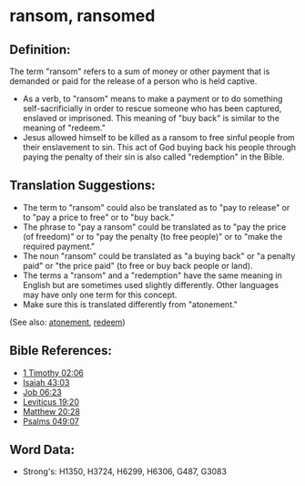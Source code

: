 # ransom, ransomed #

## Definition: ##

The term "ransom" refers to a sum of money or other payment that is demanded or paid for the release of a person who is held captive.

* As a verb, to "ransom" means to make a payment or to do something self-sacrificially in order to rescue someone who has been captured, enslaved or imprisoned. This meaning of "buy back" is similar to the meaning of "redeem."
* Jesus allowed himself to be killed as a ransom to free sinful people from their enslavement to sin. This act of God buying back his people through paying the penalty of their sin is also called "redemption" in the Bible.

## Translation Suggestions: ##

* The term to "ransom" could also be translated as to "pay to release" or to "pay a price to free" or to "buy back."
* The phrase to "pay a ransom" could be translated as to "pay the price (of freedom)" or to "pay the penalty (to free people)" or to "make the required payment."
* The noun "ransom" could be translated as "a buying back" or "a penalty paid" or "the price paid" (to free or buy back people or land).
* The terms a "ransom" and a "redemption" have the same meaning in English but are sometimes used slightly differently. Other languages may have only one term for this concept.
* Make sure this is translated differently from "atonement."

(See also: [atonement](../kt/atonement.md), [redeem](../kt/redeem.md))

## Bible References: ##

* [1 Timothy 02:06](rc://en/tn/help/1ti/02/06)
* [Isaiah 43:03](rc://en/tn/help/isa/43/03)
* [Job 06:23](rc://en/tn/help/job/06/23)
* [Leviticus 19:20](rc://en/tn/help/lev/19/20)
* [Matthew 20:28](rc://en/tn/help/mat/20/28)
* [Psalms 049:07](rc://en/tn/help/psa/049/07)


## Word Data: ##

* Strong's: H1350, H3724, H6299, H6306, G487, G3083
